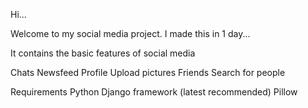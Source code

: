Hi...

Welcome to my social media project. I made this in 1 day...

It contains the basic features of social media

Chats
Newsfeed
Profile
Upload pictures
Friends
Search for people

Requirements 
Python
Django framework (latest recommended)
Pillow

